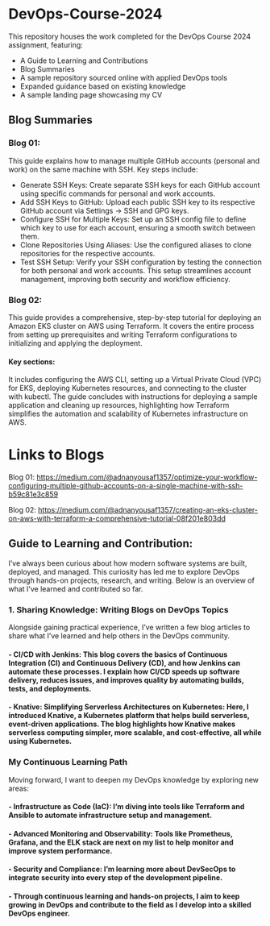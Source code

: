 # DevOps-Course-2024

This repository houses the work completed for the DevOps Course 2024 assignment, featuring:
- A Guide to Learning and Contributions
- Blog Summaries
- A sample repository sourced online with applied DevOps tools
- Expanded guidance based on existing knowledge
- A sample landing page showcasing my CV


## Blog Summaries
### Blog 01:

This guide explains how to manage multiple GitHub accounts (personal and work) on the same machine with SSH. Key steps include:

- Generate SSH Keys: Create separate SSH keys for each GitHub account using specific commands for personal and work accounts.
- Add SSH Keys to GitHub: Upload each public SSH key to its respective GitHub account via Settings → SSH and GPG keys.
- Configure SSH for Multiple Keys: Set up an SSH config file to define which key to use for each account, ensuring a smooth switch between them.
- Clone Repositories Using Aliases: Use the configured aliases to clone repositories for the respective accounts.
- Test SSH Setup: Verify your SSH configuration by testing the connection for both personal and work accounts.
This setup streamlines account management, improving both security and workflow efficiency.


### Blog 02:
This guide provides a comprehensive, step-by-step tutorial for deploying an Amazon EKS cluster on AWS using Terraform. It covers the entire process from setting up prerequisites and writing Terraform configurations to initializing and applying the deployment.

#### Key sections:

It includes configuring the AWS CLI, setting up a Virtual Private Cloud (VPC) for EKS, deploying Kubernetes resources, and connecting to the cluster with kubectl. The guide concludes with instructions for deploying a sample application and cleaning up resources, highlighting how Terraform simplifies the automation and scalability of Kubernetes infrastructure on AWS.

# Links to Blogs
Blog 01: https://medium.com/@adnanyousaf1357/optimize-your-workflow-configuring-multiple-github-accounts-on-a-single-machine-with-ssh-b59c81e3c859

Blog 02: https://medium.com/@adnanyousaf1357/creating-an-eks-cluster-on-aws-with-terraform-a-comprehensive-tutorial-08f201e803dd

## Guide to Learning and Contribution:

I’ve always been curious about how modern software systems are built, deployed, and managed. This curiosity has led me to explore DevOps through hands-on projects, research, and writing. Below is an overview of what I’ve learned and contributed so far.

### 1. Sharing Knowledge: Writing Blogs on DevOps Topics
Alongside gaining practical experience, I’ve written a few blog articles to share what I’ve learned and help others in the DevOps community.

#### - CI/CD with Jenkins: This blog covers the basics of Continuous Integration (CI) and Continuous Delivery (CD), and how Jenkins can automate these processes. I explain how CI/CD speeds up software delivery, reduces issues, and improves quality by automating builds, tests, and deployments.

#### - Knative: Simplifying Serverless Architectures on Kubernetes: Here, I introduced Knative, a Kubernetes platform that helps build serverless, event-driven applications. The blog highlights how Knative makes serverless computing simpler, more scalable, and cost-effective, all while using Kubernetes.

### My Continuous Learning Path
Moving forward, I want to deepen my DevOps knowledge by exploring new areas:

#### - Infrastructure as Code (IaC): I’m diving into tools like Terraform and Ansible to automate infrastructure setup and management.
#### - Advanced Monitoring and Observability: Tools like Prometheus, Grafana, and the ELK stack are next on my list to help monitor and improve system performance.
#### - Security and Compliance: I’m learning more about DevSecOps to integrate security into every step of the development pipeline.
#### - Through continuous learning and hands-on projects, I aim to keep growing in DevOps and contribute to the field as I develop into a skilled DevOps engineer.
